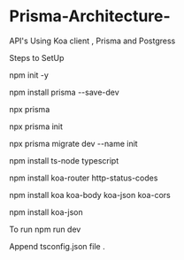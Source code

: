 # Prisma-Architecture-
API's Using Koa client , Prisma and Postgress 

Steps to SetUp 

npm init -y

npm install prisma --save-dev

npx prisma

npx prisma init

npx prisma migrate dev --name init

npm install ts-node typescript

npm install koa-router http-status-codes

npm install koa koa-body koa-json koa-cors

npm install koa-json

To run npm run dev

Append tsconfig.json file .

